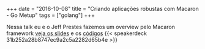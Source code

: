 +++
date = "2016-10-08"
title = "Criando aplicações robustas com Macaron - Go Metup"
tags = ["golang"]
+++

Nessa talk eu e o Jeff Prestes fazemos um overview pelo Macaron framework [veja os slides](https://speakerdeck.com/felipeweb/criando-apps-robustas-com-macaron) e os [códigos](https://github.com/felipeweb/talks/tree/master/macaron_overview)
{{< speakerdeck 31b252a28b8747ec9a2c5a2282d65b4e >}}
